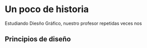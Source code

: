 # Un poco de historia

Estudiando Diesño Gráfico, nuestro profesor repetidas veces nos 

## Principios de diseño

> ###
<!--stackedit_data:
eyJoaXN0b3J5IjpbLTkwOTM1Njk4MywyMzEwMTA5NzcsMjA0MD
I5NzYyMiwtMjAwNjg0MjE4OCw3OTYyMjM0ODEsLTMzMjQ1NTM2
M119
-->